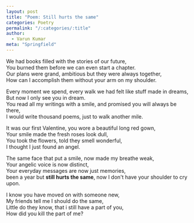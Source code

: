 ```yaml
---
layout: post
title: "Poem: Still hurts the same"
categories: Poetry
permalink: "/:categories/:title"
author:
  - Varun Kumar
meta: "Springfield"
---
```


We had books filled with the stories of our future, <br>
You burned them before we can even start a chapter. <br>
Our plans were grand, ambitious but they were always together, <br>
How can I accomplish them without your arm on my shoulder. <br>

Every moment we spend, every walk we had felt like stuff made in dreams, <br>
But now I only see you in dream. <br>
You read all my writings with a smile, and promised you will always be there, <br>
I would write thousand poems, just to walk another mile. <br>

It was our first Valentine, you wore a beautiful long red gown, <br>
Your smile made the fresh roses look dull, <br>
You took the flowers, told they smell wonderful, <br>
I thought I just found an angel. <br>

The same face that put a smile, now made my breathe weak, <br>
Your angelic voice is now distinct, <br>
Your everyday messages are now just memories, <br>
been a year but **still hurts the same**, now I don't have your shoulder to cry upon. <br>

I know you have moved on with someone new, <br>
My friends tell me I should do the same, <br>
Little do they know, that i still have a part of you, <br>
How did you kill the part of me? <br>
